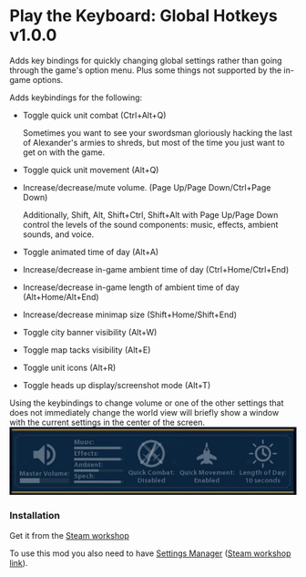 # Play the Keyboard: Global Hotkeys v1.0.0

Adds key bindings for quickly changing global settings rather than going through the game's option menu.
Plus some things not supported by the in-game options.

Adds keybindings for the following:
* Toggle quick unit combat (Ctrl+Alt+Q)

  Sometimes you want to see your swordsman gloriously hacking the last of Alexander's armies to shreds, but most of the time you just want to get on with the game.
* Toggle quick unit movement (Alt+Q)
* Increase/decrease/mute volume.  (Page Up/Page Down/Ctrl+Page Down)

  Additionally, Shift, Alt, Shift+Ctrl, Shift+Alt with Page Up/Page Down control the levels of the sound components: music, effects, ambient sounds, and voice.

* Toggle animated time of day (Alt+A)
* Increase/decrease in-game ambient time of day (Ctrl+Home/Ctrl+End)
* Increase/decrease in-game length of ambient time of day (Alt+Home/Alt+End)
* Increase/decrease minimap size (Shift+Home/Shift+End)
* Toggle city banner visibility (Alt+W)
* Toggle map tacks visibility (Alt+E)
* Toggle unit icons (Alt+R)
* Toggle heads up display/screenshot mode (Alt+T)

Using the keybindings to change volume or one of the other settings that does not immediately change the world view will briefly show a 
window with the current settings in the center of the screen.
![Status Window](Documentation/StatusWindow.jpg)

### Installation
Get it from the [Steam workshop]()


To use this mod you also need to have [Settings Manager](../SettingsManager) ([Steam workshop link](https://steamcommunity.com/sharedfiles/filedetails/?id=1564628360)).